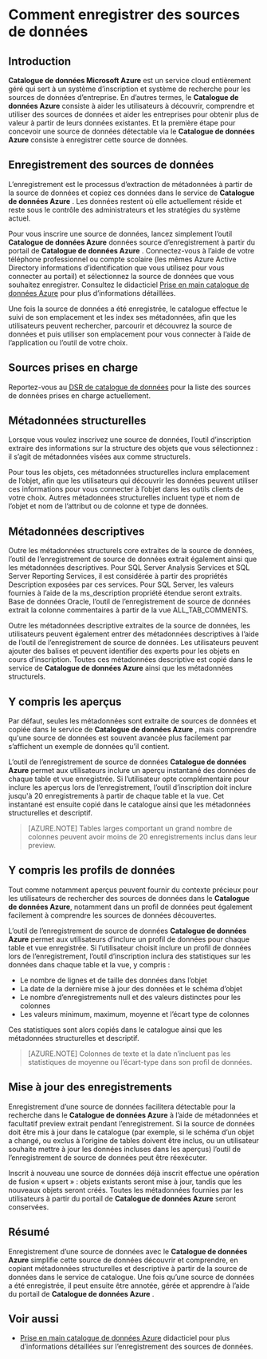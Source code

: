 <properties
   pageTitle="Comment enregistrer des sources de données | Microsoft Azure"
   description="Procédure article comment enregistrer des sources de données avec le catalogue de données Azure, y compris les champs de métadonnées extraites lors de l’inscription de mise en surbrillance."
   services="data-catalog"
   documentationCenter=""
   authors="steelanddata"
   manager="NA"
   editor=""
   tags=""/>
<tags
   ms.service="data-catalog"
   ms.devlang="NA"
   ms.topic="article"
   ms.tgt_pltfrm="NA"
   ms.workload="data-catalog"
   ms.date="10/04/2016"
   ms.author="maroche"/>


# <a name="how-to-register-data-sources"></a>Comment enregistrer des sources de données

## <a name="introduction"></a>Introduction
**Catalogue de données Microsoft Azure** est un service cloud entièrement géré qui sert à un système d’inscription et système de recherche pour les sources de données d’entreprise. En d’autres termes, le **Catalogue de données Azure** consiste à aider les utilisateurs à découvrir, comprendre et utiliser des sources de données et aider les entreprises pour obtenir plus de valeur à partir de leurs données existantes. Et la première étape pour concevoir une source de données détectable via le **Catalogue de données Azure** consiste à enregistrer cette source de données.
## <a name="registering-data-sources"></a>Enregistrement des sources de données
L’enregistrement est le processus d’extraction de métadonnées à partir de la source de données et copiez ces données dans le service de **Catalogue de données Azure** . Les données restent où elle actuellement réside et reste sous le contrôle des administrateurs et les stratégies du système actuel.

Pour vous inscrire une source de données, lancez simplement l’outil **Catalogue de données Azure** données source d’enregistrement à partir du portail de **Catalogue de données Azure** . Connectez-vous à l’aide de votre téléphone professionnel ou compte scolaire (les mêmes Azure Active Directory informations d’identification que vous utilisez pour vous connecter au portail) et sélectionnez la source de données que vous souhaitez enregistrer.
Consultez le didacticiel [Prise en main catalogue de données Azure](data-catalog-get-started.md) pour plus d’informations détaillées.

Une fois la source de données a été enregistrée, le catalogue effectue le suivi de son emplacement et les index ses métadonnées, afin que les utilisateurs peuvent rechercher, parcourir et découvrez la source de données et puis utiliser son emplacement pour vous connecter à l’aide de l’application ou l’outil de votre choix.

## <a name="sources-supported"></a>Sources prises en charge
Reportez-vous au [DSR de catalogue de données](data-catalog-dsr.md) pour la liste des sources de données prises en charge actuellement.
<br/>


## <a name="structural-metadata"></a>Métadonnées structurelles
Lorsque vous voulez inscrivez une source de données, l’outil d’inscription extraire des informations sur la structure des objets que vous sélectionnez : il s’agit de métadonnées visées aux comme structurels.

Pour tous les objets, ces métadonnées structurelles inclura emplacement de l’objet, afin que les utilisateurs qui découvrir les données peuvent utiliser ces informations pour vous connecter à l’objet dans les outils clients de votre choix. Autres métadonnées structurelles incluent type et nom de l’objet et nom de l’attribut ou de colonne et type de données.

## <a name="descriptive-metadata"></a>Métadonnées descriptives
Outre les métadonnées structurels core extraites de la source de données, l’outil de l’enregistrement de source de données extrait également ainsi que les métadonnées descriptives. Pour SQL Server Analysis Services et SQL Server Reporting Services, il est considérée à partir des propriétés Description exposées par ces services. Pour SQL Server, les valeurs fournies à l’aide de la ms_description propriété étendue seront extraits. Base de données Oracle, l’outil de l’enregistrement de source de données extrait la colonne commentaires à partir de la vue ALL_TAB_COMMENTS.

Outre les métadonnées descriptive extraites de la source de données, les utilisateurs peuvent également entrer des métadonnées descriptives à l’aide de l’outil de l’enregistrement de source de données. Les utilisateurs peuvent ajouter des balises et peuvent identifier des experts pour les objets en cours d’inscription. Toutes ces métadonnées descriptive est copié dans le service de **Catalogue de données Azure** ainsi que les métadonnées structurels.

## <a name="including-previews"></a>Y compris les aperçus

Par défaut, seules les métadonnées sont extraite de sources de données et copiée dans le service de **Catalogue de données Azure** , mais comprendre qu'une source de données est souvent avancée plus facilement par s’affichent un exemple de données qu’il contient.

L’outil de l’enregistrement de source de données **Catalogue de données Azure** permet aux utilisateurs inclure un aperçu instantané des données de chaque table et vue enregistrée. Si l’utilisateur opte complémentaire pour inclure les aperçus lors de l’enregistrement, l’outil d’inscription doit inclure jusqu'à 20 enregistrements à partir de chaque table et la vue. Cet instantané est ensuite copié dans le catalogue ainsi que les métadonnées structurelles et descriptif.


> [AZURE.NOTE]  Tables larges comportant un grand nombre de colonnes peuvent avoir moins de 20 enregistrements inclus dans leur preview.


## <a name="including-data-profiles"></a>Y compris les profils de données

Tout comme notamment aperçus peuvent fournir du contexte précieux pour les utilisateurs de rechercher des sources de données dans le **Catalogue de données Azure**, notamment dans un profil de données peut également facilement à comprendre les sources de données découvertes.

L’outil de l’enregistrement de source de données **Catalogue de données Azure** permet aux utilisateurs d’inclure un profil de données pour chaque table et vue enregistrée. Si l’utilisateur choisit inclure un profil de données lors de l’enregistrement, l’outil d’inscription inclura des statistiques sur les données dans chaque table et la vue, y compris :

* Le nombre de lignes et de taille des données dans l’objet
* La date de la dernière mise à jour des données et le schéma d’objet
* Le nombre d’enregistrements null et des valeurs distinctes pour les colonnes
* Les valeurs minimum, maximum, moyenne et l’écart type de colonnes

Ces statistiques sont alors copiés dans le catalogue ainsi que les métadonnées structurelles et descriptif.

> [AZURE.NOTE]  Colonnes de texte et la date n’incluent pas les statistiques de moyenne ou l’écart-type dans son profil de données.

## <a name="updating-registrations"></a>Mise à jour des enregistrements

Enregistrement d’une source de données facilitera détectable pour la recherche dans le **Catalogue de données Azure** à l’aide de métadonnées et facultatif preview extrait pendant l’enregistrement. Si la source de données doit être mis à jour dans le catalogue (par exemple, si le schéma d’un objet a changé, ou exclus à l’origine de tables doivent être inclus, ou un utilisateur souhaite mettre à jour les données incluses dans les aperçus) l’outil de l’enregistrement de source de données peut être réexécuter.

Inscrit à nouveau une source de données déjà inscrit effectue une opération de fusion « upsert » : objets existants seront mise à jour, tandis que les nouveaux objets seront créés. Toutes les métadonnées fournies par les utilisateurs à partir du portail de **Catalogue de données Azure** seront conservées.

## <a name="summary"></a>Résumé
Enregistrement d’une source de données avec le **Catalogue de données Azure** simplifie cette source de données découvrir et comprendre, en copiant métadonnées structurelles et descriptive à partir de la source de données dans le service de catalogue. Une fois qu’une source de données a été enregistrée, il peut ensuite être annotée, gérée et apprendre à l’aide du portail de **Catalogue de données Azure** .

## <a name="see-also"></a>Voir aussi
- [Prise en main catalogue de données Azure](data-catalog-get-started.md) didacticiel pour plus d’informations détaillées sur l’enregistrement des sources de données.
